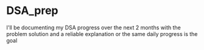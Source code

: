 # DSA_prep

I'll be documenting my DSA progress over the next 2 months with the problem solution and a reliable explanation or the same
daily progress is the goal
